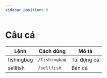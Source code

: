 ```yaml
---
sidebar_position: 6
---
```


# Câu cá

| Lệnh | Cách dùng | Mô tả |
| --- | ---| --- |
| fishingbag | `/fishingbag` | Túi đựng cá |
| sellfish | `/sellfish` | Bán cá |